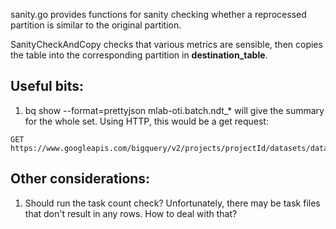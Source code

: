 sanity.go provides functions for sanity checking whether a reprocessed
partition is similar to the original partition.

SanityCheckAndCopy checks that various metrics are sensible, then copies
the table into the corresponding partition in __destination_table__.

## Useful bits:

1. bq show --format=prettyjson mlab-oti.batch.ndt_* will give
 the summary for the whole set.  Using HTTP, this would be a get request:
 ```
GET https://www.googleapis.com/bigquery/v2/projects/projectId/datasets/datasetId/tables/tableId

 ```

## Other considerations:
1. Should run the task count check?  Unfortunately, there may be task
files that don't result in any rows.  How to deal with that?

